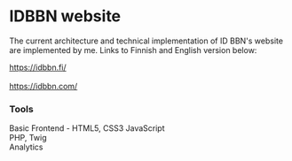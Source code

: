 # IDBBN website

The current architecture and technical implementation of ID BBN's website are implemented by me. Links to Finnish and English version below:

https://idbbn.fi/ <br/><br/>
https://idbbn.com/


### Tools
Basic Frontend - HTML5, CSS3
JavaScript <br/>
PHP, Twig <br/>
Analytics <br/> 
